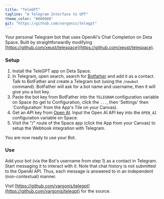 ```yaml
---
title: "TeleGPT"
tagline: "A Telegram Interface to GPT"
theme_color: "#800080"
git: "https://github.com/vargonis/telegpt"
---
```


Your personal Telegram bot that uses OpenAI's Chat Completion on Deta Space. Built by straightforwardly modifying [https://github.com/xeust/telespace](https://github.com/xeust/telespace).

### Setup

1. Install the TeleGPT app on Deta Space.
2. In Telegram, open search, search for [Botfather](https://t.me/botfather) and add it as a contact. Talk to BotFather and create a Telegram bot (using the  `/newbot` command). BotFather will ask for a bot name and username, then it will give you a bot key.
3. Paste the bot key from BotFather into the `TELEGRAM` configuration variable on Space (to get to Configuration, click the `...`, then 'Settings' then 'Configuration' from the App's Tile on your Canvas).
4. Get an API key from [Open AI](https://beta.openai.com/account/api-keys). Input the Open AI API key into the `OPEN_AI` configuration variable on Space.
5. Visit the "/" route of the Space app (click the App from your Canvas) to setup the Webhook integration with Telegram.

You are now ready to use your Bot.

### Use

Add your bot (via the Bot's username from step 1) as a contact in Telegram. Start messaging it to interact with it. 
Note that chat history is not submitted to the OpenAI API. Thus, each message is answered to in an independent (non-contextual) manner.

Visit [https://github.com/vargonis/telegpt](https://github.com/vargonis/telegpt) for the source.